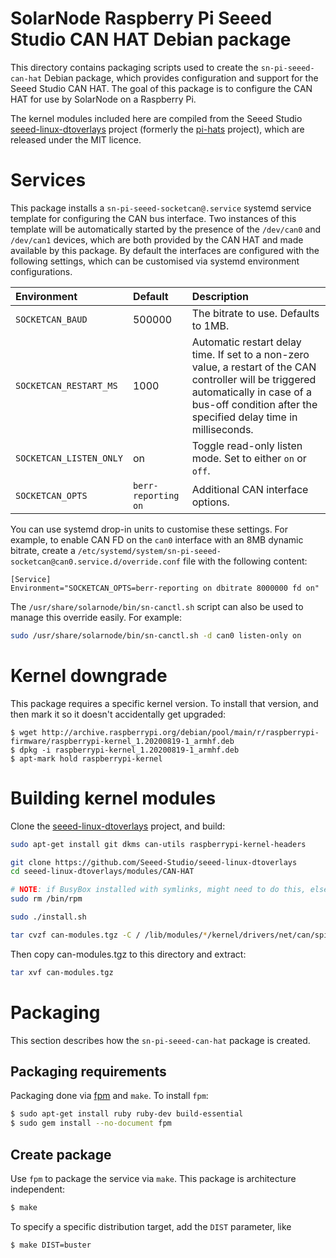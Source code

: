 # SolarNode Raspberry Pi Seeed Studio CAN HAT Debian package

This directory contains packaging scripts used to create the `sn-pi-seeed-can-hat` Debian package,
which provides configuration and support for the Seeed Studio CAN HAT. The goal of this package is
to configure the CAN HAT for use by SolarNode on a Raspberry Pi.

The kernel modules included here are compiled from the Seeed Studio [seeed-linux-dtoverlays][sld]
project (formerly the [pi-hats][pi-hats] project), which are released under the MIT licence.

# Services

This package installs a `sn-pi-seeed-socketcan@.service` systemd service template for configuring
the CAN bus interface. Two instances of this template will be automatically started by the presence
of the `/dev/can0` and `/dev/can1` devices, which are both provided by the CAN HAT and made
available by this package. By default the interfaces are configured with the following settings,
which can be customised via systemd environment configurations.

| Environment | Default | Description |
|:------------|:--------|:------------|
| `SOCKETCAN_BAUD` | 500000 | The bitrate to use. Defaults to 1MB. |
| `SOCKETCAN_RESTART_MS` | 1000 | Automatic restart delay time. If set to a non-zero value, a restart of the CAN controller will be triggered automatically in case of a bus-off condition after the specified delay time in milliseconds. |
| `SOCKETCAN_LISTEN_ONLY` | on | Toggle read-only listen mode. Set to either `on` or `off`. |
| `SOCKETCAN_OPTS` | `berr-reporting on` | Additional CAN interface options. |

You can use systemd drop-in units to customise these settings. For example, to enable CAN FD on the
`can0` interface with an 8MB dynamic bitrate, create a
`/etc/systemd/system/sn-pi-seeed-socketcan@can0.service.d/override.conf` file with the following content:

```
[Service]
Environment="SOCKETCAN_OPTS=berr-reporting on dbitrate 8000000 fd on"
```

The `/usr/share/solarnode/bin/sn-canctl.sh` script can also be used to manage this override
easily. For example:

```sh
sudo /usr/share/solarnode/bin/sn-canctl.sh -d can0 listen-only on
```

# Kernel downgrade

This package requires a specific kernel version. To install that version, and then mark it so it
doesn't accidentally get upgraded:

```
$ wget http://archive.raspberrypi.org/debian/pool/main/r/raspberrypi-firmware/raspberrypi-kernel_1.20200819-1_armhf.deb
$ dpkg -i raspberrypi-kernel_1.20200819-1_armhf.deb
$ apt-mark hold raspberrypi-kernel
```

# Building kernel modules

Clone the [seeed-linux-dtoverlays][sld] project, and build:

```sh
sudo apt-get install git dkms can-utils raspberrypi-kernel-headers

git clone https://github.com/Seeed-Studio/seeed-linux-dtoverlays
cd seeed-linux-dtoverlays/modules/CAN-HAT

# NOTE: if BusyBox installed with symlinks, might need to do this, else dkms freaks:
sudo rm /bin/rpm

sudo ./install.sh

tar cvzf can-modules.tgz -C / /lib/modules/*/kernel/drivers/net/can/spi/mcp25xxfd*.ko /boot/overlays/2xMCP251*.dtbo
```

Then copy can-modules.tgz to this directory and extract:

```sh
tar xvf can-modules.tgz
```

# Packaging

This section describes how the `sn-pi-seeed-can-hat` package is created.

## Packaging requirements

Packaging done via [fpm][fpm] and `make`. To install `fpm`:

```sh
$ sudo apt-get install ruby ruby-dev build-essential
$ sudo gem install --no-document fpm
```

## Create package

Use `fpm` to package the service via `make`. This package is architecture independent:

```sh
$ make
```

To specify a specific distribution target, add the `DIST` parameter, like

```sh
$ make DIST=buster
```

[fpm]: https://github.com/jordansissel/fpm
[pi-hats]: https://github.com/Seeed-Studio/pi-hats
[sld]: https://github.com/Seeed-Studio/seeed-linux-dtoverlays